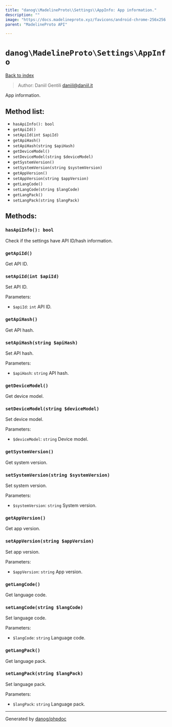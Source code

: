 ```yaml
---
title: "danog\\MadelineProto\\Settings\\AppInfo: App information."
description: ""
image: "https://docs.madelineproto.xyz/favicons/android-chrome-256x256.png"
parent: "MadelineProto API"

---
```

# `danog\MadelineProto\Settings\AppInfo`
[Back to index](../../../index.html)

> Author: Daniil Gentili <daniil@daniil.it>  
  

App information.  




## Method list:
* `hasApiInfo(): bool`
* `getApiId()`
* `setApiId(int $apiId)`
* `getApiHash()`
* `setApiHash(string $apiHash)`
* `getDeviceModel()`
* `setDeviceModel(string $deviceModel)`
* `getSystemVersion()`
* `setSystemVersion(string $systemVersion)`
* `getAppVersion()`
* `setAppVersion(string $appVersion)`
* `getLangCode()`
* `setLangCode(string $langCode)`
* `getLangPack()`
* `setLangPack(string $langPack)`

## Methods:
### `hasApiInfo(): bool`

Check if the settings have API ID/hash information.



### `getApiId()`

Get API ID.



### `setApiId(int $apiId)`

Set API ID.


Parameters:

* `$apiId`: `int` API ID.  



### `getApiHash()`

Get API hash.



### `setApiHash(string $apiHash)`

Set API hash.


Parameters:

* `$apiHash`: `string` API hash.  



### `getDeviceModel()`

Get device model.



### `setDeviceModel(string $deviceModel)`

Set device model.


Parameters:

* `$deviceModel`: `string` Device model.  



### `getSystemVersion()`

Get system version.



### `setSystemVersion(string $systemVersion)`

Set system version.


Parameters:

* `$systemVersion`: `string` System version.  



### `getAppVersion()`

Get app version.



### `setAppVersion(string $appVersion)`

Set app version.


Parameters:

* `$appVersion`: `string` App version.  



### `getLangCode()`

Get language code.



### `setLangCode(string $langCode)`

Set language code.


Parameters:

* `$langCode`: `string` Language code.  



### `getLangPack()`

Get language pack.



### `setLangPack(string $langPack)`

Set language pack.


Parameters:

* `$langPack`: `string` Language pack.  



---
Generated by [danog/phpdoc](https://phpdoc.daniil.it)
